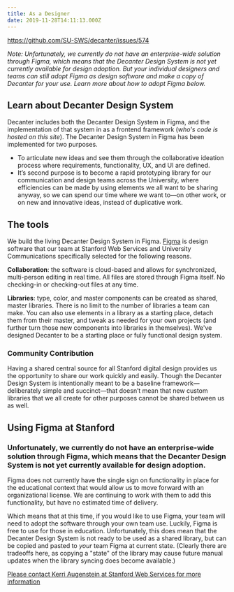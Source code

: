 ```yaml
---
title: As a Designer
date: 2019-11-28T14:11:13.000Z
---
```

https://github.com/SU-SWS/decanter/issues/574

_Note: Unfortunately, we currently do not have an enterprise-wide solution through Figma, which means that the Decanter Design System is not yet currently available for design adoption. But your individual designers and teams can still adopt Figma as design software and make a copy of Decanter for your use. Learn more about how to adopt Figma below._ 

## Learn about Decanter Design System

Decanter includes both the Decanter Design System in Figma, and the implementation of that system in as a frontend framework (_who's code is hosted on this site_). The Decanter Design System in Figma has been implemented for two purposes. 

* To articulate new ideas and see them through the collaborative ideation process where requirements, functionality, UX, and UI are defined. 
* It’s second purpose is to become a rapid prototyping library for our communication and design teams across the University, where efficiencies can be made by using elements we all want to be sharing anyway, so we can spend our time where we want to—on other work, or on new and innovative ideas, instead of duplicative work. 

## The tools

We build the living Decanter Design System in Figma. [Figma](https://www.figma.com/) is design software that our team at Stanford Web Services and University Communications specifically selected for the following reasons. 

**Collaboration**: the software is cloud-based and allows for synchronized, multi-person editing in real time. All files are stored through Figma itself. No checking-in or checking-out files at any time. 

**Libraries**: type, color, and master components can be created as shared, master libraries. There is no limit to the number of libraries a team can make. You can also use elements in a library as a starting place, detach them from their master, and tweak as needed for your own projects (and further turn those new components into libraries in themselves). We've designed Decanter to be a starting place or fully functional design system. 

### Community Contribution

Having a shared central source for all Stanford digital design provides us the opportunity to share our work quickly and easily. Though the Decanter Design System is intentionally meant to be a baseline framework—deliberately simple and succinct—that doesn’t mean that new custom  libraries that we all create for other purposes cannot be shared between us as well. 

## Using Figma at Stanford

### Unfortunately, we currently do not have an enterprise-wide solution through Figma, which means that the Decanter Design System is not yet currently available for design adoption.

Figma does not currently have the single sign on functionality in place for the educational context that would allow us to move forward with an organizational license. We are continuing to work with them to add this functionality, but have no estimated time of delivery.

Which means that at this time, if you would like to use Figma, your team will need to adopt the software through your own team use. Luckily, Figma is free to use for those in education. Unfortunately, this does mean that the Decanter Design System is not ready to be used as a shared library, but can be copied and pasted to _your_ team Figma at current state. (Clearly there are tradeoffs here, as copying a "state" of the library may cause future manual updates when the library syncing does become available.)

[Please contact Kerri Augenstein at Stanford Web Services for more information](https://stanford.rimeto.io/search/kerri%20augenstein?tab=all)
